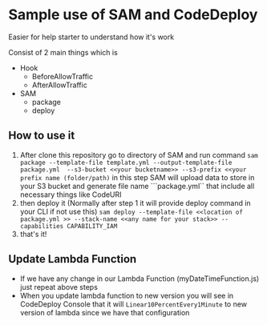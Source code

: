 # Sample use of SAM and CodeDeploy

Easier for help starter to understand how it's work

Consist of 2 main things which is
- Hook
    - BeforeAllowTraffic
    - AfterAllowTraffic
- SAM
    - package
    - deploy

## How to use it

1. After clone this repository go to directory of SAM and run command 
```sam package --template-file template.yml --output-template-file package.yml  --s3-bucket <<your bucketname>> --s3-prefix <<your prefix name (folder/path)```
in this step SAM will upload data to store in your S3 bucket and generate file name ```package.yml`` that include all necessary things like CodeURI 
2. then deploy it (Normally after step 1 it will provide deploy command in your CLI if not use this) ```sam deploy --template-file <<location of package.yml >> --stack-name <<any name for your stack>> --capabilities CAPABILITY_IAM```
3. that's it!

## Update Lambda Function
- If we have any change in our Lambda Function (myDateTimeFunction.js) just repeat above steps
- When you update lambda function to new version you will see in CodeDeploy Console that it will ```Linear10PercentEvery1Minute``` to new version of lambda since we have that configuration